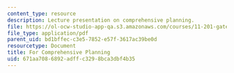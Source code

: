 ```yaml
---
content_type: resource
description: Lecture presentation on comprehensive planning.
file: https://ol-ocw-studio-app-qa.s3.amazonaws.com/courses/11-201-gateway-to-the-profession-of-planning-fall-2010/671aa7086892adffc3298bca3dbf4b35_MIT11_201F10_ses16_slides.pdf
file_type: application/pdf
parent_uid: bd1bffec-c3e5-7852-e57f-3617ac39be0d
resourcetype: Document
title: For Comprehensive Planning
uid: 671aa708-6892-adff-c329-8bca3dbf4b35
---
```


